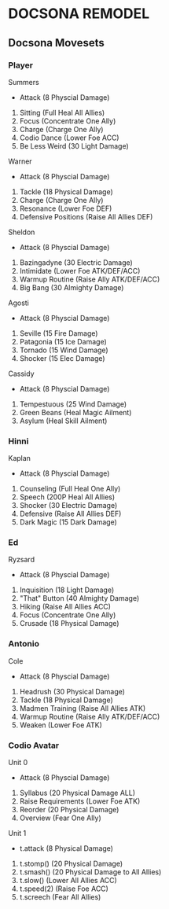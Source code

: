 # DOCSONA REMODEL

## Docsona Movesets

### Player

Summers

- Attack (8 Physcial Damage)

1. Sitting (Full Heal All Allies)
2. Focus (Concentrate One Ally)
3. Charge (Charge One Ally)
4. Codio Dance (Lower Foe ACC)
5. Be Less Weird (30 Light Damage)

Warner

- Attack (8 Physcial Damage)

1. Tackle (18 Physical Damage)
2. Charge (Charge One Ally)
3. Resonance (Lower Foe DEF)
4. Defensive Positions (Raise All Allies DEF)

Sheldon

- Attack (8 Physcial Damage)

1. Bazingadyne (30 Electric Damage)
2. Intimidate (Lower Foe ATK/DEF/ACC)
3. Warmup Routine (Raise Ally ATK/DEF/ACC)
4. Big Bang (30 Almighty Damage)

Agosti

- Attack (8 Physcial Damage)

1. Seville (15 Fire Damage)
2. Patagonia (15 Ice Damage)
3. Tornado (15 Wind Damage)
4. Shocker (15 Elec Damage)

Cassidy

- Attack (8 Physcial Damage)

1. Tempestuous (25 Wind Damage)
2. Green Beans (Heal Magic Ailment)
3. Asylum (Heal Skill Ailment)

### Hinni

Kaplan

- Attack (8 Physcial Damage)

1. Counseling (Full Heal One Ally)
2. Speech (200P Heal All Allies)
3. Shocker (30 Electric Damage)
4. Defensive (Raise All Allies DEF)
5. Dark Magic (15 Dark Damage)

### Ed

Ryzsard

- Attack (8 Physcial Damage)

1. Inquisition (18 Light Damage)
2. "That" Button (40 Almighty Damage)
3. Hiking (Raise All Allies ACC)
4. Focus (Concentrate One Ally)
5. Crusade (18 Physical Damage)

### Antonio

Cole

- Attack (8 Physcial Damage)

1. Headrush (30 Physical Damage)
2. Tackle (18 Physical Damage)
3. Madmen Training (Raise All Allies ATK)
4. Warmup Routine (Raise Ally ATK/DEF/ACC)
5. Weaken (Lower Foe ATK)

### Codio Avatar

Unit 0

- Attack (8 Physcial Damage)

1. Syllabus (20 Physical Damage ALL)
2. Raise Requirements (Lower Foe ATK)
3. Reorder (20 Physical Damage)
4. Overview (Fear One Ally)

Unit 1

- t.attack (8 Physical Damage)

1. t.stomp() (20 Physical Damage)
2. t.smash() (20 Physical Damage to All Allies)
3. t.slow() (Lower All Allies ACC)
4. t.speed(2) (Raise Foe ACC)
5. t.screech (Fear All Allies)